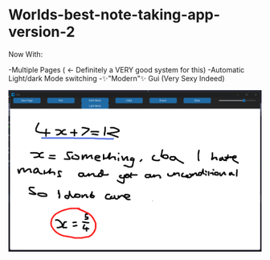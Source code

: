 # Worlds-best-note-taking-app-version-2

Now With:

-Multiple Pages ( <- Definitely a VERY good system for this)
-Automatic Light/dark Mode switching
-✨"Modern"✨ Gui (Very Sexy Indeed)

![Alt text](https://github.com/TanZboi/Worlds-best-note-taking-app-version-2/blob/main/appscreenshot.png "✨Screenshot✨")
